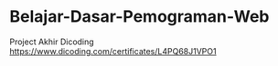 # Belajar-Dasar-Pemograman-Web
Project Akhir Dicoding
https://www.dicoding.com/certificates/L4PQ68J1VPO1
